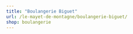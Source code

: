 ```yaml
---
title: "Boulangerie Biguet"
url: /le-mayet-de-montagne/boulangerie-biguet/
shop: boulangerie
---
```

